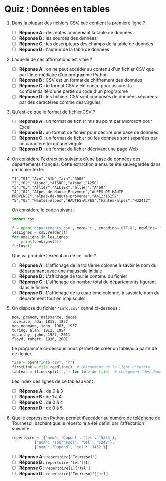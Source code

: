 # Quiz : Données en tables


1. Dans la plupart des fichiers CSV, que contient la première ligne ?

      * [ ] **Réponse A :** des notes concernant la table de données
      * [ ] **Réponse B :** les sources des données
      * [ ] **Réponse C :** les descripteurs des champs de la table de données
      * [ ] **Réponse D :** l'auteur de la table de données

2. Laquelle de ces affirmations est vraie ?

      * [ ] **Réponse A :** on ne peut accéder au contenu d'un fichier CSV que par
      l'intermédiaire d'un programme Python
      * [ ] **Réponse B :** CSV est un format de chiffrement des données
      * [ ] **Réponse C :** le format CSV a été conçu pour assurer la confidentialité d'une
      partie du code d'un programme
      * [ ] **Réponse D :** les fichiers CSV sont composés de données séparées par des caractères
      comme des virgules

3. Qu'est-ce que le format de fichier CSV ?

      * [ ] **Réponse A :** un format de fichier mis au point par Microsoft pour Excel
      * [ ] **Réponse B :** un format de fichier pour décrire une base de données
      * [ ] **Réponse C :** un format de fichier où les données sont séparées par un caractère tel
      qu'une virgule
      * [ ] **Réponse D :** un format de fichier décrivant une page Web

1. On considère l'extraction suivante d'une base de données des
départements français. Cette extraction a ensuite été sauvegardée dans
un fichier texte.

    ~~~ title="CSV"
    "1","01","Ain","AIN","ain","A500"
    "2","02","Aisne","AISNE","aisne","A250"
    "3","03","Allier","ALLIER","allier","A460"
    "4","04","Alpes-de-Haute-Provence","ALPES-DE-HAUTE-PROVENCE","alpes-de-haute-provence","A412316152"
    "5","05","Hautes-Alpes","HAUTES-ALPES","hautes-alpes","H32412"
    ~~~

    On considère le code suivant :

    ~~~python
    import csv

    f = open('departements.csv', mode='r', encoding='UTF-8', newline='')
    lesLignes = csv.reader(f)
    for uneLigne in lesLignes:
        print(uneLigne[3])
    f.close()
    ~~~

    Que va produire l'exécution de ce code ?

    * [ ] **Réponse A :**  L'affichage de la troisième colonne à savoir le nom du département
    avec une majuscule initiale
    * [ ] **Réponse B :** L'affichage de tout le contenu du fichier
    * [ ] **Réponse C :** L'affichage du nombre total de départements figurant dans le fichier
    * [ ] **Réponse D :** L'affichage de la quatrième colonne, à savoir le nom du département
    tout en majuscules

2. On dispose du fichier `'info.csv'` donné ci-dessous :

    ``` title="CSV"
    nom, prenom, naissance, deces
    lovelace, ada, 1815, 1852
    von neumann, john, 1903, 1957
    turing, alan, 1912, 1954
    mccarthy, john, 1927, 2011
    floyd, robert, 1936, 2001
    ```

    Le programme ci-dessous nous permet de créer un tableau à partir de ce
    fichier.

    ~~~python
    file = open("info.csv", "r")
    firstLine = file.readline()  # chargement de la ligne d'entête
    tableau = [line.split(',') for line in file]  # chargement des données
    ~~~

    Les index des lignes de ce tableau vont :

    * [ ] **Réponse A :**  de 0 à 3
    * [ ] **Réponse B :** de 1 à 4
    * [ ] **Réponse C :**  de 0 à 4
    * [ ] **Réponse D :** de 0 à 5

3. Quelle expression Python permet d'accéder au numéro de téléphone de Tournesol, sachant que le répertoire a été défini par l'affectation suivante :

    ~~~python
    repertoire = [{'nom': 'Dupont', 'tel': '5234'},
              {'nom': 'Tournesol', 'tel': '5248'},
              {'nom': 'Dupond', 'tel': '3452'}]
    ~~~

    * [ ] **Réponse A :**  `repertoire['Tournesol']`
    * [ ] **Réponse B :**  `repertoire['tel'][1]`
    * [ ] **Réponse C :**  `repertoire[1]['tel']`
    * [ ] **Réponse D :**   `repertoire['Tournesol'][tel]`
